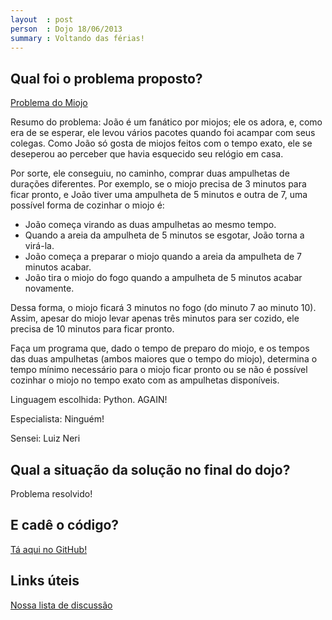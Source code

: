 ```yaml
---
layout  : post
person  : Dojo 18/06/2013
summary : Voltando das férias!
---
```


## Qual foi o problema proposto?

[Problema do Miojo](http://dojopuzzles.com/problemas/exibe/problema-do-miojo/ "DojoPuzzles")

Resumo do problema: 
João é um fanático por miojos; ele os adora, e, como era de se esperar, ele levou vários pacotes quando foi acampar com seus colegas. Como João só gosta de miojos feitos com o tempo exato, ele se deseperou ao perceber que havia esquecido seu relógio em casa.

Por sorte, ele conseguiu, no caminho, comprar duas ampulhetas de durações diferentes. Por exemplo, se o miojo precisa de 3 minutos para ficar pronto, e João tiver uma ampulheta de 5 minutos e outra de 7, uma possível forma de cozinhar o miojo é:

- João começa virando as duas ampulhetas ao mesmo tempo.
- Quando a areia da ampulheta de 5 minutos se esgotar, João torna a virá-la.
- João começa a preparar o miojo quando a areia da ampulheta de 7 minutos acabar.
- João tira o miojo do fogo quando a ampulheta de 5 minutos acabar novamente.

Dessa forma, o miojo ficará 3 minutos no fogo (do minuto 7 ao minuto 10). Assim, apesar do miojo levar apenas três minutos para ser cozido, ele precisa de 10 minutos para ficar pronto.

Faça um programa que, dado o tempo de preparo do miojo, e os tempos das duas ampulhetas (ambos maiores que o tempo do miojo), determina o tempo mínimo necessário para o miojo ficar pronto ou se não é possível cozinhar o miojo no tempo exato com as ampulhetas disponíveis.

Linguagem escolhida: Python. AGAIN!

Especialista: Ninguém!

Sensei: Luiz Neri

## Qual a situação da solução no final do dojo?

Problema resolvido!

## E cadê o código?

[Tá aqui no GitHub!](https://github.com/dojo-se/problema_miojo)

## Links úteis

[Nossa lista de discussão](https://groups.google.com/forum/?fromgroups#!forum/dojo-se)